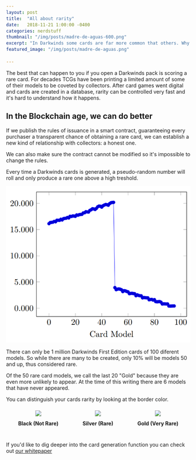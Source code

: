 ```yaml
---
layout: post
title:  "All about rarity"
date:   2018-11-21 1:00:00 -0400
categories: nerdstuff
thumbnail: "/img/posts/madre-de-aguas-600.png"
excerpt: "In Darkwinds some cards are far more common that others. Why does it happen? This post will explain things."
featured_image: "/img/posts/madre-de-aguas.png"

---
```



The best that can happen to you if you open a Darkwinds pack is scoring a rare card. For decades TCGs have been printing a limited amount of some of their models to be coveted by collectors. After card games went digital and cards are created in a database, rarity can be controlled very fast and it's hard to understand how it happens.

## In the Blockchain age, we can do better

If we publish the rules of issuance in a smart contract, guaranteeing every purchaser a transparent chance of obtaining a rare card, we can establish a new kind of relationship with collectors: a honest one.

We can also make sure the contract cannot be modified so it's impossible to change the rules.


Every time a Darkwinds cards is generated, a pseudo-random number will roll and only produce a rare one above a high treshold. 

<img src="/img/posts/rarity-monte-carlo.png">


There can only be 1 million Darkwinds First Edition cards of 100 diferent models. So while there are many to be created, only 10% will be models 50 and up, thus considered rare.

Of the 50 rare card models, we call the last 20 "Gold" because they are even more unlikely to appear. At the time of this writing there are 6 models that have never appeared.

You can distinguish your cards rarity by looking at the border color.

<div style="display:flex">
<div style="flex-grow:2;text-align:center;padding:8px">
<img src="https://corsarium.playdarkwinds.com/img/cards/19.opt.png">
<h4 style="margin-top:8px">Black (Not Rare)</h4>
</div>
<div style="flex-grow:2;text-align:center;padding:8px">
<img src="https://corsarium.playdarkwinds.com/img/cards/51.opt.png">
<h4 style="margin-top:8px">Silver (Rare)</h4>

</div>
<div style="flex-grow:2;text-align:center;padding:8px">
<img src="https://corsarium.playdarkwinds.com/img/cards/92.opt.png">
<h4 style="margin-top:8px">Gold (Very Rare)</h4>

</div>
</div>

If you'd like to dig deeper into the card generation function you can check out <a href="/whitepaper/darkwinds.pdf">our whitepaper</a>

